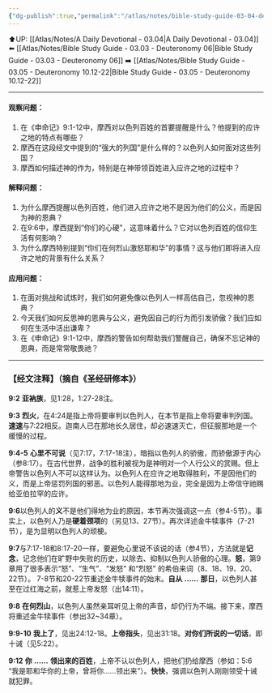 ```yaml
---
{"dg-publish":true,"permalink":"/atlas/notes/bible-study-guide-03-04-deuteronomy-09-01-12/","noteIcon":""}
---
```


⬆️UP: [[Atlas/Notes/A Daily Devotional - 03.04\|A Daily Devotional - 03.04]]
⬅️ [[Atlas/Notes/Bible Study Guide - 03.03 - Deuteronomy 06\|Bible Study Guide - 03.03 - Deuteronomy 06]]
➡️ [[Atlas/Notes/Bible Study Guide - 03.05 - Deuteronomy 10.12-22\|Bible Study Guide - 03.05 - Deuteronomy 10.12-22]] 

---

#### 观察问题：
1. 在《申命记》9:1-12中，摩西对以色列百姓的首要提醒是什么？他提到的应许之地的特点有哪些？
2. 摩西在这段经文中提到的“强大的列国”是什么样的？以色列人如何面对这些列国？
3. 摩西如何描述神的作为，特别是在神带领百姓进入应许之地的过程中？

#### 解释问题：
1. 为什么摩西提醒以色列百姓，他们进入应许之地不是因为他们的公义，而是因为神的恩典？
2. 在9:6中，摩西提到“你们的心硬”，这意味着什么？它对以色列百姓的信仰生活有何影响？
3. 为什么摩西特别提到“你们在何烈山激怒耶和华”的事情？这与他们即将进入应许之地的背景有什么关系？

#### 应用问题：
1. 在面对挑战和试炼时，我们如何避免像以色列人一样高估自己，忽视神的恩典？
2. 今天我们如何反思神的恩典与公义，避免因自己的行为而引发骄傲？我们应如何在生活中活出谦卑？
3. 在《申命记》9:1-12中，摩西的警告如何帮助我们警醒自己，确保不忘记神的恩典，而是常常敬畏祂？


---
### 【经文注释】（摘自《圣经研修本》）


**9:2** **亚衲族**，见1:28，1:27-28注。

**9:3** **烈火**，在4:24是指上帝将要审判以色列人，在本节是指上帝将要审判列国。**速速**与7:22相反。迦南人已在那地长久居住，却必速速灭亡，但征服那地是一个缓慢的过程。

**9:4-5** **心里不可说**（见7:17，7:17-18注），暗指以色列人的骄傲，而骄傲源于内心（参8:17）。在古代世界，战争的胜利被视为是神明对一个人行公义的赏赐。但上帝警告以色列人不可以这样认为。以色列人在应许之地取得胜利，不是因他们的义，而是上帝惩罚列国的邪恶。以色列人能得那地为业，完全是因为上帝信守祂赐给亚伯拉罕的应许。

**9:6**以色列人的**义**不是他们得地为业的原因，本节再次强调这一点（参4-5节）。事实上，以色列人乃是**硬着颈项**的（另见13、27节）。再次详述金牛犊事件（7-21节），是为显明以色列人的顽梗。

**9:7**与7:17-18和8:17-20一样，要避免心里说不该说的话（参4节），方法就是**记念**，记念他们在旷野中失败的历史，以除去、抑制以色列人骄傲的心理。**怒**，第9章用了很多表示“怒”、“生气”、“发怒” 和“烈怒” 的希伯来词（8、18、19、20、22节）。 7-8节和20-22节重述金牛犊事件的始末。**自从** **……** **那日**，以色列人甚至在过红海之前，就惹上帝发怒（出14:11）。

**9:8** **在何烈山**，以色列人虽然亲耳听见上帝的声音，却仍行为不端。接下来，摩西将重述金牛犊事件（参出32~34章）。

**9:9-10** **我上了**，见出24:12-18。**上帝指头**，见出31:18。**对你们所说的一切话**，即十诫（见5:22）。

**9:12** **你** **……** **领出来的百姓**，上帝不认以色列人，把他们扔给摩西（参如：5:6 “我是耶和华你的上帝，曾将你……领出来”）。**快快**，强调以色列人刚刚领受十诫就犯罪。